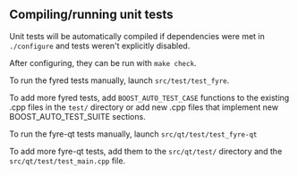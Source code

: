 Compiling/running unit tests
------------------------------------

Unit tests will be automatically compiled if dependencies were met in `./configure`
and tests weren't explicitly disabled.

After configuring, they can be run with `make check`.

To run the fyred tests manually, launch `src/test/test_fyre`.

To add more fyred tests, add `BOOST_AUTO_TEST_CASE` functions to the existing
.cpp files in the `test/` directory or add new .cpp files that
implement new BOOST_AUTO_TEST_SUITE sections.

To run the fyre-qt tests manually, launch `src/qt/test/test_fyre-qt`

To add more fyre-qt tests, add them to the `src/qt/test/` directory and
the `src/qt/test/test_main.cpp` file.
